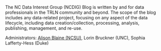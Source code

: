 The NC Data Interest Group (NCDIG) Blog is written by and for data professionals in the TRLN community and beyond. The scope of the blog includes any data-related project, focusing on any aspect of the data lifecycle, including data creation/collection, processing, analysis, publishing, management, and re-use.

Administrators: [Alison Blaine (NCSU)](https://github.com/alblaine), Lorin Bruckner (UNC), Sophia Lafferty-Hess (Duke)
